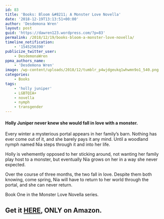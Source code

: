 ```yaml
---
id: 83
title: 'Books: Bloom &#8211; A Monster Love Novella'
date: '2018-12-19T13:13:51+00:00'
author: 'Desdemona Wren'
layout: post
guid: 'https://dawren123.wordpress.com/?p=83'
permalink: /2018/12/19/books-bloom-a-monster-love-novella/
timeline_notification:
    - '1545256390'
publicize_twitter_user:
    - DesdemonaWren
ppma_authors_name:
    - 'Desdemona Wren'
image: /wp-content/uploads/2018/12/tumblr_p4wjdgeukq1whwmn9o1_540.png
categories:
    - Books
tags:
    - 'holly juniper'
    - LGBTQIA+
    - novella
    - nymph
    - transgender
---
```


#### **Holly Juniper never knew she would fall in love with a monster.**

Every winter a mysterious portal appears in her family’s barn. Nothing has ever come out of it, and she barely pays it any mind. Until a woodland nymph named Nia steps through it and into her life.   
  
Holly is vehemently opposed to her sticking around, not wanting her family play host to a monster, but eventually Nia grows on her in a way she never expected.   
  
Over the course of three months, the two fall in love. Despite them both knowing, come spring, Nia will have to return to her world through the portal, and she can never return.  
  
Book One in the Monster Love Novella series.

## Get it [HERE](https://amazon.com/Bloom-Monster-Novella-Desdemona-Wren-ebook/dp/B07B4SLH9S/ref=la_B07B4WG4S8_1_1?), ONLY on Amazon.